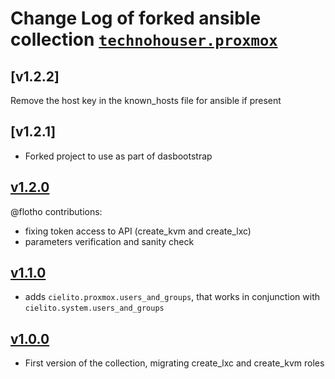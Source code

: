 # Change Log of forked ansible collection [`technohouser.proxmox`](https://github.com/borland502/proxmox-ansible)

## [v1.2.2]

Remove the host key in the known_hosts file for ansible if present

## [v1.2.1]

- Forked project to use as part of dasbootstrap

## [v1.2.0](https://git.interior.edu.uy/cielito/proxmox/tree/v1.2.0)

@flotho contributions:
- fixing token access to API (create_kvm and create_lxc)
- parameters verification and sanity check

## [v1.1.0](https://git.interior.edu.uy/cielito/proxmox/tree/v1.1.0)

- adds `cielito.proxmox.users_and_groups`, that works in conjunction with `cielito.system.users_and_groups`

## [v1.0.0](https://git.interior.edu.uy/cielito/proxmox/tree/v1.0.0)

* First version of the collection, migrating create_lxc and create_kvm roles

